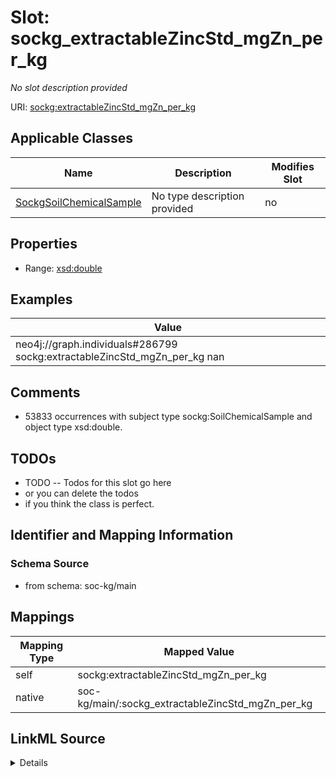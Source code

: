 

# Slot: sockg_extractableZincStd_mgZn_per_kg


_No slot description provided_





URI: [sockg:extractableZincStd_mgZn_per_kg](http://www.semanticweb.org/sockg/ontologies/2024/0/soil-carbon-ontology/extractableZincStd_mgZn_per_kg)



<!-- no inheritance hierarchy -->





## Applicable Classes

| Name | Description | Modifies Slot |
| --- | --- | --- |
| [SockgSoilChemicalSample](../classes/SockgSoilChemicalSample.md) | No type description provided |  no  |







## Properties

* Range: [xsd:double](http://www.w3.org/2001/XMLSchema#double)






## Examples

| Value |
| --- |
| neo4j://graph.individuals#286799 sockg:extractableZincStd_mgZn_per_kg nan |

## Comments

* 53833 occurrences with subject type sockg:SoilChemicalSample and object type xsd:double.

## TODOs

* TODO -- Todos for this slot go here
* or you can delete the todos
* if you think the class is perfect.

## Identifier and Mapping Information







### Schema Source


* from schema: soc-kg/main




## Mappings

| Mapping Type | Mapped Value |
| ---  | ---  |
| self | sockg:extractableZincStd_mgZn_per_kg |
| native | soc-kg/main/:sockg_extractableZincStd_mgZn_per_kg |




## LinkML Source

<details>
```yaml
name: sockg_extractableZincStd_mgZn_per_kg
description: No slot description provided
todos:
- TODO -- Todos for this slot go here
- or you can delete the todos
- if you think the class is perfect.
comments:
- 53833 occurrences with subject type sockg:SoilChemicalSample and object type xsd:double.
examples:
- value: neo4j://graph.individuals#286799 sockg:extractableZincStd_mgZn_per_kg nan
from_schema: soc-kg/main
rank: 1000
slot_uri: sockg:extractableZincStd_mgZn_per_kg
alias: sockg_extractableZincStd_mgZn_per_kg
domain_of:
- sockg_SoilChemicalSample
range: double

```
</details>